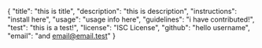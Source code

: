 {
	"title": "this is title",
	"description": "this is description",
	"instructions": "install here",
	"usage": "usage info here",
	"guidelines": "i have contributed!",
	"test": "this is a test!",
	"license": "ISC License",
	"github": "hello username",
	"email": "and email@email.test"
}